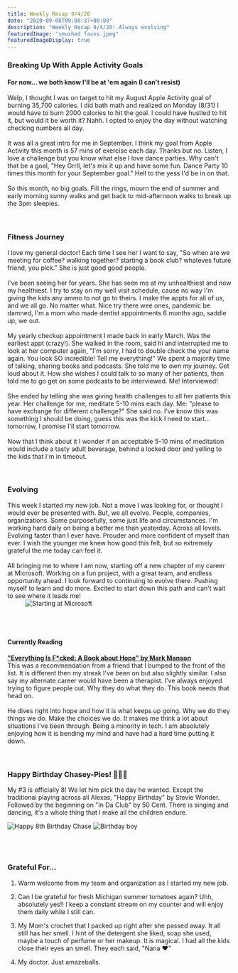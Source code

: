 ```yaml
---
title: Weekly Recap 9/4/20
date: "2020-09-08T09:00:37+00:00"
description: "Weekly Recap 9/4/20: Always evolving"
featuredImage: "smushed faces.jpeg"
featuredImageDisplay: true
---
```


### Breaking Up With Apple Activity Goals
#### For now... we both know I'll be at 'em again (I can't resist)

Welp, I thought I was on target to hit my August Apple Activity goal of burning 35,700 calories. I did bath math and realized on Monday (8/31) I would have to burn 2000 calories to hit the goal. I could have hustled to hit it, but would it be worth it? Nahh. I opted to enjoy the day without watching checking numbers all day.
<br />
<br />
It was all a great intro for me in September. I think my goal from Apple Activity this month is 57 mins of exercise each day. Thanks but no. Listen, I love a challenge but you know what else I love dance parties. Why can't that be a goal, "Hey Grrll, let's mix it up and have some fun. Dance Party 10 times this month for your September goal." Hell to the yess I'd be in on that. 
<br />
<br />
So this month, no big goals. Fill the rings, mourn the end of summer and early morning sunny walks and get back to mid-afternoon walks to break up the 3pm sleepies. 
<br />
<br />
<br />

### Fitness Journey

I love my general doctor! Each time I see her I want to say, "So when are we meeting for coffee? walking together? starting a book club? whateves future friend, you pick." She is just good good people. 
<br/>
<br/>
I've been seeing her for years. She has seen me at my unhealthiest and now my healthiest. I try to stay on my well visit schedule, cause no way I'm giving the kids any ammo to not go to theirs. I make the appts for all of us, and we all go. No matter what. Nice try there wee ones, pandemic be damned, I'm a mom who made dentist appointments 6 months ago, saddle up, we out. 
<br/>
<br/>
My yearly checkup appointment I made back in early March. Was the earliest appt (crazy!). She walked in the room, said hi and interrupted me to look at her computer again, "I'm sorry, I had to double check the your name again. You look SO incredible! Tell me everything!" We spent a majority time of talking, sharing books and podcasts. She told me to own my journey. Get loud about it. How she wishes I could talk to so many of her patients, then told me to go get on some podcasts to be interviewed. Me! Interviewed!
<br/>
<br/>
She ended by telling she was giving health challenges to all her patients this year. Her challenge for me, meditate 5-10 mins each day. Me: "please to have exchange for different challenge?" She said no. I've know this was something I should be doing, guess this was the kick I need to start... tomorrow, I promise I'll start tomorrow. 
<br/>
<br/>
Now that I think about it I wonder if an acceptable 5-10 mins of meditation would include a tasty adult beverage, behind a locked door and yelling to the kids that I'm in timeout. 
<br/>
<br/>
<br/>

### Evolving

<div class="split">
<div>
This week I started my new job. Not a move I was looking for, or thought I would ever be presented with. But, we all evolve. People, companies, organizations. Some purposefully, some just life and circumstances. I'm working hard daily on being a better me than yesterday. Across all levels. Evolving faster than I ever have. Prouder and more confident of myself than ever. I wish the younger me knew how good this felt, but so extremely grateful the me today can feel it.
<br />
<br />
All bringing me to where I am now, starting off a new chapter of my career at Microsoft. Working on a fun project, with a great team, and endless opportunity ahead. I look forward to continuing to evolve there. Pushing myself to learn and do more. Excited to start down this path and can't wait to see where it leads me!
</div>
<div style="min-width: 200px; margin-left: 40px"><img src='./microsoft.jpeg' alt="Starting at Microsoft"/></div>
</div>
<br />
<br />
<br />

#### Currently Reading

<a href="https://markmanson.net/books/everything-is-fucked" target="_blank" rel="noopener">**"Everything Is F*cked: A Book about Hope" by Mark Manson**</a><br/>This was a recommendation from a friend that I bumped to the front of the list. It is different then my streak I've been on but also slightly similar. I also say my alternate career would have been a therapist. I've always enjoyed trying to figure people out. Why they do what they do. This book needs that head on.
<br />
<br />
He dives right into hope and how it is what keeps up going. Why we do they things we do. Make the choices we do. It makes me think a lot about situations I've been through. Being a minority in tech. I am absolutely enjoying how it is bending my mind and have had a hard time putting it down.
<br />
<br />
<br />

### Happy Birthday Chasey-Pies! 🎂🎁🎈

My #3 is officially 8! We let him pick the day he wanted. Except the traditional playing across all Alexas, "Happy Birthday" by Stevie Wonder. Followed by the beginning on "In Da Club" by 50 Cent. There is singing and dancing, it's a whole thing that I make all the children endure. 
<div id="photos">
  <img src='./birthday candle.jpeg' alt='Happy 8th Birthday Chase'/>
  <img src='./birthday presents.jpeg' alt='Birthday boy' />
</div>
<br />
<br />
<br />

### Grateful For...

1. Warm welcome from my team and organization as I started my new job. 

2. Can I be grateful for fresh Michigan summer tomatoes again? Uhh, absolutely yes!! I keep a constant stream on my counter and will enjoy them daily while I still can.  

3. My Mom's crochet that I packed up right after she passed away. It all still has her smell. I hint of the detergent she liked, soap she used, maybe a touch of perfume or her makeup. It is magical. I had all the kids close their eyes an smell. They each said, "Nana ❤️"

4. My doctor. Just amazeballs. 
<br />
<br />
<br />